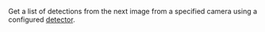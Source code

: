 Get a list of detections from the next image from a specified camera using a configured [detector](/operate/reference/services/vision/#detections).
